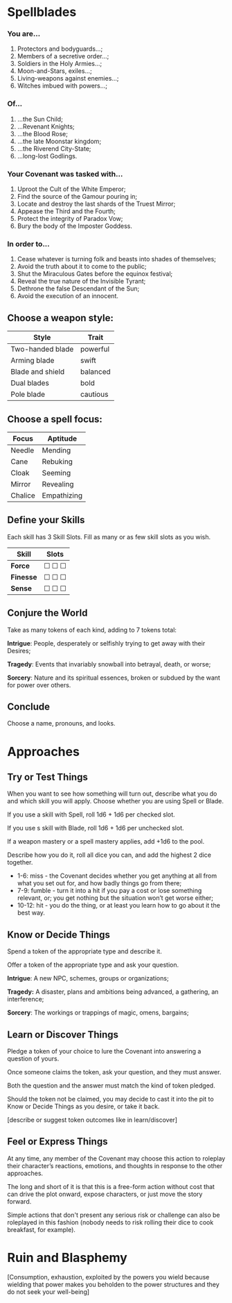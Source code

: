 # Spellblades

### You are…

1. Protectors and bodyguards...;
2. Members of a secretive order...;
3. Soldiers in the Holy Armies...;
4. Moon-and-Stars, exiles...;
5. Living-weapons against enemies...;
6. Witches imbued with powers...;

### Of...

1. ...the Sun Child;
2. ...Revenant Knights;
3. ...the Blood Rose;
4. ...the late Moonstar kingdom;
5. ...the Riverend City-State;
6. ...long-lost Godlings.

### Your Covenant was tasked with...

1. Uproot the Cult of the White Emperor;
2. Find the source of the Gamour pouring in;
3. Locate and destroy the last shards of the Truest Mirror;
4. Appease the Third and the Fourth;
5. Protect the integrity of Paradox Vow;
6. Bury the body of the Imposter Goddess.

### In order to...

1. Cease whatever is turning folk and beasts into shades of themselves;
2. Avoid the truth about it to come to the public;
3. Shut the Miraculous Gates before the equinox festival;
4. Reveal the true nature of the Invisible Tyrant;
5. Dethrone the false Descendant of the Sun;
6. Avoid the execution of an innocent.

## Choose a weapon style:

| Style            | Trait            |
|------------------|-------------|
| Two-handed blade | powerful    |
| Arming blade     | swift       |
| Blade and shield | balanced    |
| Dual blades      | bold        |
| Pole blade       | cautious    |

## Choose a spell focus:

| Focus      | Aptitude    |
|------------|-------------|
| Needle     | Mending     |
| Cane       | Rebuking    |
| Cloak      | Seeming     |
| Mirror     | Revealing   |
| Chalice    | Empathizing |

## Define your Skills

Each skill has 3 Skill Slots. Fill as many or as few skill slots as you wish.

| Skill        | Slots   |
|--------------|---------|
| **Force**    | ☐ ☐ ☐ |
| **Finesse**  | ☐ ☐ ☐ |
| **Sense**    | ☐ ☐ ☐ |

## Conjure the World

Take as many tokens of each kind, adding to 7 tokens total:

**Intrigue**: People, desperately or selfishly trying to get away with their Desires;

**Tragedy**: Events that invariably snowball into betrayal, death, or worse;

**Sorcery**: Nature and its spiritual essences, broken or subdued by the want for power over others.

## Conclude

Choose a name, pronouns, and looks.

# Approaches

## Try or Test Things

When you want to see how something will turn out, describe what you do and which skill you will apply. Choose whether you are using Spell or Blade.

If you use a skill with Spell, roll 1d6 + 1d6 per checked slot. 

If you use s skill with Blade, roll 1d6 + 1d6 per unchecked slot.

If a weapon mastery or a spell mastery applies, add +1d6 to the pool.

Describe how you do it, roll all dice you can, and add the highest 2 dice together.

- 1-6: miss - the Covenant decides whether you get anything at all from what you set out for, and how badly things go from there;
- 7-9: fumble - turn it into a hit if you pay a cost or lose something relevant, or; you get nothing but the situation won’t get worse either;
- 10-12: hit - you do the thing, or at least you learn how to go about it the best way.

## Know or Decide Things

Spend a token of the appropriate type and describe it.

Offer a token of the appropriate type and ask your question.

**Intrigue**: A new NPC, schemes, groups or organizations;

**Tragedy:** A disaster, plans and ambitions being advanced, a gathering, an interference;

**Sorcery**: The workings or trappings of magic, omens, bargains;

## Learn or Discover Things

Pledge a token of your choice to lure the Covenant into answering a question of yours.

Once someone claims the token, ask your question, and they must answer.

Both the question and the answer must match the kind of token pledged.

Should the token not be claimed, you may decide to cast it into the pit to Know or Decide Things as you desire, or take it back.

[describe or suggest token outcomes like in learn/discover]

## Feel or Express Things

At any time, any member of the Covenant may choose this action to roleplay their character’s reactions, emotions, and thoughts in response to the other approaches.

The long and short of it is that this is a free-form action without cost that can drive the plot onward, expose characters, or just move the story forward.

Simple actions that don't present any serious risk or challenge can also be roleplayed in this fashion (nobody needs to risk rolling their dice to cook breakfast, for example).


# Ruin and Blasphemy

[Consumption, exhaustion, exploited by the powers you wield because wielding that power makes you beholden to the power structures and they do not seek your well-being]
